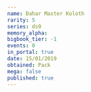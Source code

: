 ```yaml
---
name: Dahar Master Koloth
rarity: 5
series: ds9
memory_alpha:
bigbook_tier: -1
events: 0
in_portal: true
date: 15/01/2019
obtained: Pack
mega: false
published: true
---
```



